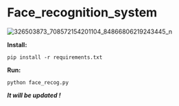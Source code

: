 # Face_recognition_system

![326503873_708572154201104_84866806219243445_n](https://user-images.githubusercontent.com/111002449/216783501-ee0b0fa5-5570-4837-a854-37992a261201.png)

**Install:**
```
pip install -r requirements.txt
```

**Run:**
```
python face_recog.py
```

***It will be updated !***

